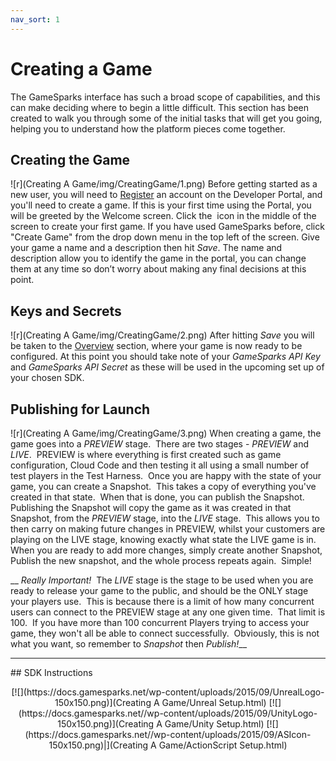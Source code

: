 ```yaml
---
nav_sort: 1
---
```


# Creating a Game

The GameSparks interface has such a broad scope of capabilities, and this can make deciding where to begin a little difficult. This section has been created to walk you through some of the initial tasks that will get you going, helping you to understand how the platform pieces come together.

## Creating the Game
![r](Creating A Game/img/CreatingGame/1.png)
Before getting started as a new user, you will need to [Register](https://portal.gamesparks.net/register.htm) an account on the Developer Portal, and you'll need to create a game. If this is your first time using the Portal, you will be greeted by the Welcome screen. Click the <i class="fa fa-icon-plus"></i> icon in the middle of the screen to create your first game. If you have used GameSparks before, click "Create Game" from the drop down menu in the top left of the screen. Give your game a name and a description then hit *Save*. The name and description allow you to identify the game in the portal, you can change them at any time so don’t worry about making any final decisions at this point.


## Keys and Secrets
![r](Creating A Game/img/CreatingGame/2.png)
After hitting *Save* you will be taken to the [Overview](/developer-portal/overview) section, where your game is now ready to be configured. At this point you should take note of your *GameSparks API Key* and *GameSparks API Secret* as these will be used in the upcoming set up of your chosen SDK.

## Publishing for Launch

![r](Creating A Game/img/CreatingGame/3.png)
When creating a game, the game goes into a *PREVIEW* stage.  There are two stages - *PREVIEW* and *LIVE*.  PREVIEW is where everything is first created such as game configuration, Cloud Code and then testing it all using a small number of test players in the Test Harness.  Once you are happy with the state of your game, you can create a Snapshot.  This takes a copy of everything you've created in that state.  When that is done, you can publish the Snapshot.  Publishing the Snapshot will copy the game as it was created in that Snapshot, from the *PREVIEW* stage, into the *LIVE* stage.  This allows you to then carry on making future changes in PREVIEW, whilst your customers are playing on the LIVE stage, knowing exactly what state the LIVE game is in.  When you are ready to add more changes, simply create another Snapshot, Publish the new snapshot, and the whole process repeats again.  Simple!


__ *Really Important!*  The *LIVE* stage is the stage to be used when you are ready to release your game to the public, and should be the ONLY stage your players use.  This is because there is a limit of how many concurrent users can connect to the PREVIEW stage at any one given time.  That limit is 100.  If you have more than 100 concurrent Players trying to access your game, they won't all be able to connect successfully.  Obviously, this is not what you want, so remember to *Snapshot* then *Publish!*__

___

## SDK Instructions
<center>
[![](https://docs.gamesparks.net/wp-content/uploads/2015/09/UnrealLogo-150x150.png)](Creating A Game/Unreal Setup.html)
[![](https://docs.gamesparks.net//wp-content/uploads/2015/09/UnityLogo-150x150.png)](Creating A Game/Unity Setup.html)
[![](https://docs.gamesparks.net//wp-content/uploads/2015/09/ASIcon-150x150.png)|](Creating A Game/ActionScript Setup.html)
</center>

